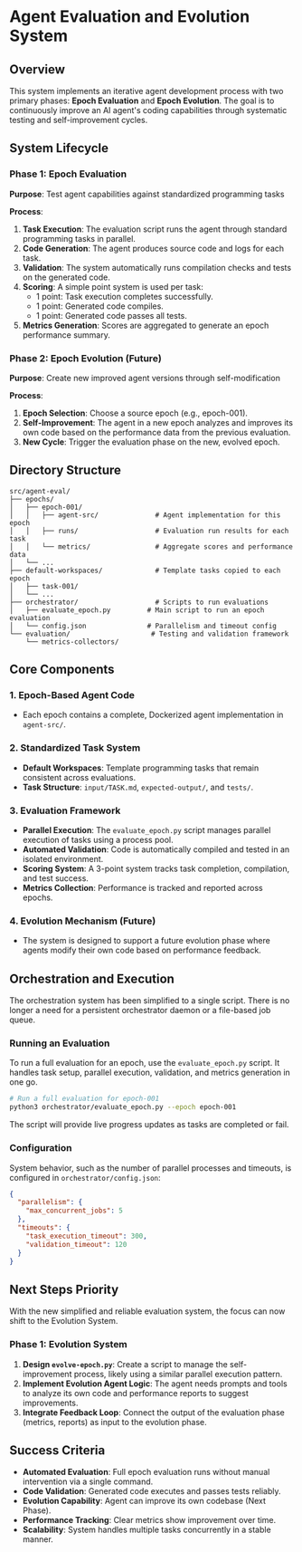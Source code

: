 # Agent Evaluation and Evolution System

## Overview

This system implements an iterative agent development process with two primary phases: **Epoch Evaluation** and **Epoch Evolution**. The goal is to continuously improve an AI agent's coding capabilities through systematic testing and self-improvement cycles.

## System Lifecycle

### Phase 1: Epoch Evaluation
**Purpose**: Test agent capabilities against standardized programming tasks

**Process**:
1.  **Task Execution**: The evaluation script runs the agent through standard programming tasks in parallel.
2.  **Code Generation**: The agent produces source code and logs for each task.
3.  **Validation**: The system automatically runs compilation checks and tests on the generated code.
4.  **Scoring**: A simple point system is used per task:
    - 1 point: Task execution completes successfully.
    - 1 point: Generated code compiles.
    - 1 point: Generated code passes all tests.
5.  **Metrics Generation**: Scores are aggregated to generate an epoch performance summary.

### Phase 2: Epoch Evolution (Future)
**Purpose**: Create new improved agent versions through self-modification

**Process**:
1.  **Epoch Selection**: Choose a source epoch (e.g., epoch-001).
2.  **Self-Improvement**: The agent in a new epoch analyzes and improves its own code based on the performance data from the previous evaluation.
3.  **New Cycle**: Trigger the evaluation phase on the new, evolved epoch.

## Directory Structure

```
src/agent-eval/
├── epochs/
│   ├── epoch-001/
│   │   ├── agent-src/              # Agent implementation for this epoch
│   │   ├── runs/                   # Evaluation run results for each task
│   │   └── metrics/                # Aggregate scores and performance data
│   └── ...
├── default-workspaces/             # Template tasks copied to each epoch
│   ├── task-001/
│   └── ...
├── orchestrator/                   # Scripts to run evaluations
│   ├── evaluate_epoch.py         # Main script to run an epoch evaluation
│   └── config.json               # Parallelism and timeout config
└── evaluation/                    # Testing and validation framework
    └── metrics-collectors/
```

## Core Components

### 1. Epoch-Based Agent Code
- Each epoch contains a complete, Dockerized agent implementation in `agent-src/`.

### 2. Standardized Task System
- **Default Workspaces**: Template programming tasks that remain consistent across evaluations.
- **Task Structure**: `input/TASK.md`, `expected-output/`, and `tests/`.

### 3. Evaluation Framework
- **Parallel Execution**: The `evaluate_epoch.py` script manages parallel execution of tasks using a process pool.
- **Automated Validation**: Code is automatically compiled and tested in an isolated environment.
- **Scoring System**: A 3-point system tracks task completion, compilation, and test success.
- **Metrics Collection**: Performance is tracked and reported across epochs.

### 4. Evolution Mechanism (Future)
- The system is designed to support a future evolution phase where agents modify their own code based on performance feedback.

## Orchestration and Execution

The orchestration system has been simplified to a single script. There is no longer a need for a persistent orchestrator daemon or a file-based job queue.

### Running an Evaluation

To run a full evaluation for an epoch, use the `evaluate_epoch.py` script. It handles task setup, parallel execution, validation, and metrics generation in one go.

```bash
# Run a full evaluation for epoch-001
python3 orchestrator/evaluate_epoch.py --epoch epoch-001
```

The script will provide live progress updates as tasks are completed or fail.

### Configuration

System behavior, such as the number of parallel processes and timeouts, is configured in `orchestrator/config.json`:

```json
{
  "parallelism": {
    "max_concurrent_jobs": 5
  },
  "timeouts": {
    "task_execution_timeout": 300,
    "validation_timeout": 120
  }
}
```

## Next Steps Priority

With the new simplified and reliable evaluation system, the focus can now shift to the Evolution System.

### Phase 1: Evolution System
1.  **Design `evolve-epoch.py`**: Create a script to manage the self-improvement process, likely using a similar parallel execution pattern.
2.  **Implement Evolution Agent Logic**: The agent needs prompts and tools to analyze its own code and performance reports to suggest improvements.
3.  **Integrate Feedback Loop**: Connect the output of the evaluation phase (metrics, reports) as input to the evolution phase.

## Success Criteria

- **Automated Evaluation**: Full epoch evaluation runs without manual intervention via a single command.
- **Code Validation**: Generated code executes and passes tests reliably.
- **Evolution Capability**: Agent can improve its own codebase (Next Phase).
- **Performance Tracking**: Clear metrics show improvement over time.
- **Scalability**: System handles multiple tasks concurrently in a stable manner.
